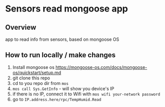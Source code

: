 # Sensors read mongoose app

## Overview

app to read info from sensors, based on mongoose OS

## How to run locally / make changes

1. Install mongoose os https://mongoose-os.com/docs/mongoose-os/quickstart/setup.md
2. git clone this repo
3. cd to you repo dir from `mos`
4. `mos call Sys.GetInfo` - will show you device's IP
5. if there is no IP, connect it to Wifi with `mos wifi your-network password`
6. go to `IP.address.here/rpc/TempHumid.Read`
